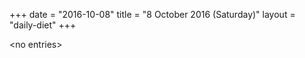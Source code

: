 +++
date = "2016-10-08"
title = "8 October 2016 (Saturday)"
layout = "daily-diet"
+++

\<no entries\>